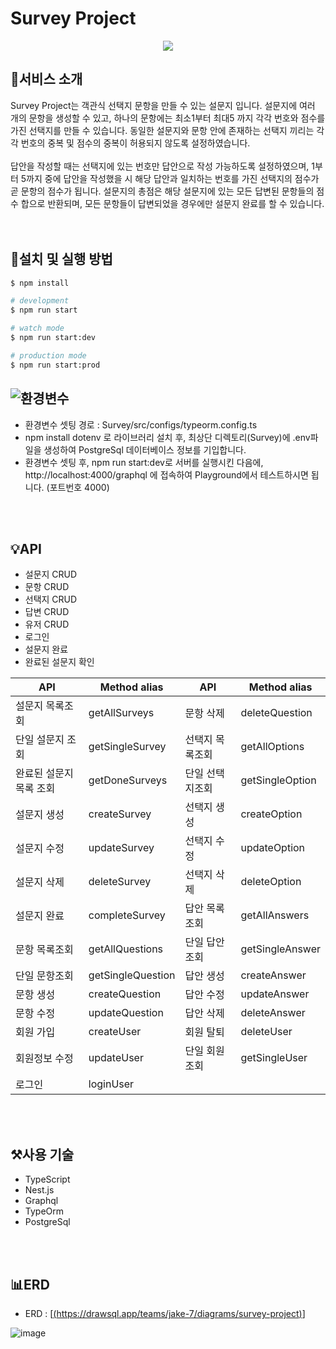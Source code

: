 # Survey Project

<p align="center"><img src="https://github.com/sangwoorhie/BackEnd/assets/131964697/a62d2ac9-105f-4522-8f41-1f56b167617c"></p>

## 🎯서비스 소개

Survey Project는 객관식 선택지 문항을 만들 수 있는 설문지 입니다. 설문지에 여러 개의 문항을 생성할 수 있고, 하나의 문항에는 최소1부터 최대5 까지 각각 번호와 점수를 가진 선택지를 만들 수 있습니다. 동일한 설문지와 문항 안에 존재하는 선택지 끼리는 각각 번호의 중복 및 점수의 중복이 허용되지 않도록 설정하였습니다.<br>
<br>
답안을 작성할 때는 선택지에 있는 번호만 답안으로 작성 가능하도록 설정하였으며, 1부터 5까지 중에 답안을 작성했을 시 해당 답안과 일치하는 번호를 가진 선택지의 점수가 곧 문항의 점수가 됩니다. 설문지의 총점은 해당 설문지에 있는 모든 답변된 문항들의 점수 합으로 반환되며, 모든 문항들이 답변되었을 경우에만 설문지 완료를 할 수 있습니다.<br>
<br>
<br>

## 🔎설치 및 실행 방법

```bash
$ npm install
```
```bash
# development
$ npm run start

# watch mode
$ npm run start:dev

# production mode
$ npm run start:prod

```
![환경변수](https://github.com/sangwoorhie/Survey_Project/assets/131964697/59e6c43c-8a6e-47b9-a688-70a54aafe52b)
-

- 환경변수 셋팅 경로 : Survey/src/configs/typeorm.config.ts
- npm install dotenv 로 라이브러리 설치 후, 최상단 디렉토리(Survey)에 .env파일을 생성하여 PostgreSql 데이터베이스 정보를 기입합니다.
- 환경변수 셋팅 후, npm run start:dev로 서버를 실행시킨 다음에, http://localhost:4000/graphql 에 접속하여 Playground에서 테스트하시면 됩니다. (포트번호 4000)
 <br>
 <br>

## 💡API

-  설문지  CRUD
-  문항 CRUD
-  선택지 CRUD
-  답변 CRUD
-  유저 CRUD
-  로그인
-  설문지 완료
-  완료된 설문지 확인

|          API         |    Method alias  |      API       |    Method alias    |
|----------------------|------------------|----------------|--------------------|
|   설문지 목록조회    |  getAllSurveys    |    문항 삭제   |   deleteQuestion   |
|   단일 설문지 조회   |  getSingleSurvey  | 선택지 목록조회|    getAllOptions   |
|완료된 설문지목록 조회|   getDoneSurveys  | 단일 선택지조회|   getSingleOption  |
|     설문지 생성      |   createSurvey    |   선택지 생성  |    createOption    |
|     설문지 수정      |   updateSurvey    |   선택지 수정  |    updateOption    |
|     설문지 삭제      |   deleteSurvey    |   선택지 삭제  |    deleteOption    |
|     설문지 완료      |   completeSurvey  |  답안 목록조회 |    getAllAnswers   |
|    문항 목록조회     |  getAllQuestions  |  단일 답안조회 |   getSingleAnswer  |
|     단일 문항조회    | getSingleQuestion |    답안 생성   |    createAnswer    |
|      문항 생성       |  createQuestion   |    답안 수정   |    updateAnswer    |
|      문항 수정       |  updateQuestion   |    답안 삭제   |    deleteAnswer    |
|      회원 가입       |    createUser     |    회원 탈퇴   |     deleteUser     |
|    회원정보 수정     |    updateUser     |  단일 회원조회 |    getSingleUser   |
|       로그인         |     loginUser     |                |                    |


<br>
<br>

## ⚒️사용 기술

- TypeScript
- Nest.js
- Graphql
- TypeOrm
- PostgreSql

<br>
<br>

## 📊ERD

- ERD : [[(https://drawsql.app/teams/jake-7/diagrams/survey-project)](https://drawsql.app/teams/jake-7/diagrams/survey-project)]

![image](https://github.com/sangwoorhie/Survey_Project/assets/131964697/6e23f6e6-61b3-470f-ac28-f747ec52d408)
<br>
<br>


